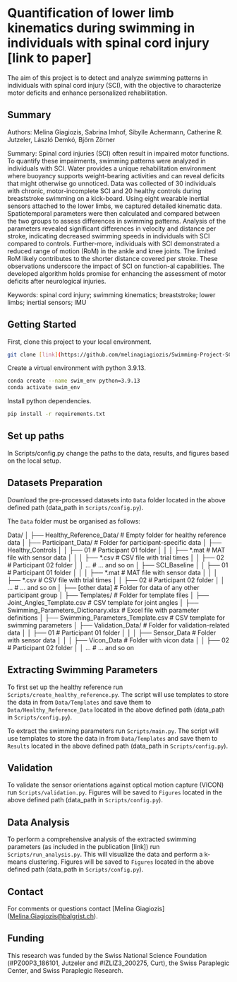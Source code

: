 # Quantification of lower limb kinematics during swimming in individuals with spinal cord injury [link to paper]

The aim of this project is to detect and analyze swimming patterns in individuals with spinal cord injury (SCI), with the objective to characterize motor deficits and enhance personalized rehabilitation.

## Summary 

Authors: Melina Giagiozis, Sabrina Imhof, Sibylle Achermann, Catherine R. Jutzeler, László Demkó, Björn Zörner

Summary: Spinal cord injuries (SCI) often result in impaired motor functions. To quantify these impairments, swimming patterns were analyzed in individuals with SCI. Water provides a unique rehabilitation environment where buoyancy supports weight-bearing activities and can reveal deficits that might otherwise go unnoticed. Data was collected of 30 individuals with chronic, motor-incomplete SCI and 20 healthy controls during breaststroke swimming on a kick-board. Using eight wearable inertial sensors attached to the lower limbs, we captured detailed kinematic data. Spatiotemporal parameters were then calculated and compared between the two groups to assess differences in swimming patterns. Analysis of the parameters revealed significant differences in velocity and distance per stroke, indicating decreased swimming speeds in individuals with SCI compared to controls. Further-more, individuals with SCI demonstrated a reduced range of motion (RoM) in the ankle and knee joints. The limited RoM likely contributes to the shorter distance covered per stroke. These observations underscore the impact of SCI on function-al capabilities. The developed algorithm holds promise for enhancing the assessment of motor deficits after neurological injuries.

Keywords: spinal cord injury; swimming kinematics; breaststroke; lower limbs; inertial sensors; IMU

## Getting Started

First, clone this project to your local environment.

```sh
git clone [link](https://github.com/melinagiagiozis/Swimming-Project-SCI.git)
```
Create a virtual environment with python 3.9.13.

```sh
conda create --name swim_env python=3.9.13
conda activate swim_env
```

Install python dependencies.

```sh
pip install -r requirements.txt
```

## Set up paths

In Scripts/config.py change the paths to the data, results, and figures based on the local setup.

## Datasets Preparation

Download the pre-processed datasets into `Data` folder located in the above defined path (data_path in `Scripts/config.py`).

The `Data` folder must be organised as follows:

Data/
│
├── Healthy_Reference_Data/        			# Empty folder for healthy reference data
│
├── Participant_Data/             				# Folder for participant-specific data
│   ├── Healthy_Controls
│   │   ├── 01							# Participant 01 folder
│   │   │   ├── *.mat							# MAT file with sensor data
│   │   │   ├── *.csv							# CSV file with trial times
│   │   ├── 02							# Participant 02 folder
│   │    ...								# ... and so on
│   ├── SCI_Baseline
│   │   ├── 01 							# Participant 01 folder
│   │   │   ├── *.mat							# MAT file with sensor data
│   │   │   ├── *.csv							# CSV file with trial times
│   │   ├── 02							# Participant 02 folder
│   │    ...								# ... and so on
│   ├── [other data]            					# Folder for data of any other participant group
│
├── Templates/                     					# Folder for template files
│   ├── Joint_Angles_Template.csv   				# CSV template for joint angles
│   ├── Swimming_Parameters_Dictionary.xlsx  		# Excel file with parameter definitions
│   ├── Swimming_Parameters_Template.csv     		# CSV template for swimming parameters
│
├── Validation_Data/               				# Folder for validation-related data
│   │   ├── 01 							# Participant 01 folder
│   │   │   ├── Sensor_Data					# Folder with sensor data
│   │   │   ├── Vicon_Data						# Folder with vicon data
│   │   ├── 02							# Participant 02 folder
│   │    ...								# ... and so on

## Extracting Swimming Parameters

To first set up the healthy reference run `Scripts/create_healthy_reference.py`. The script will use templates to store the data in from `Data/Templates` and save them to `Data/Healthy_Reference_Data` located in the above defined path (data_path in `Scripts/config.py`).

To extract the swimming parameters run `Scripts/main.py`. The script will use templates to store the data in from `Data/Templates` and save them to `Results` located in the above defined path (data_path in `Scripts/config.py`).

## Validation

To validate the sensor orientations against optical motion capture (VICON) run `Scripts/validation.py`. Figures will be saved to `Figures` located in the above defined path (data_path in `Scripts/config.py`).

## Data Analysis

To perform a comprehensive analysis of the extracted swimming parameters (as included in the publication [link]) run `Scripts/run_analysis.py`. This will visualize the data and perform a k-means clustering. Figures will be saved to `Figures` located in the above defined path (data_path in `Scripts/config.py`).

## Contact 

For comments or questions contact [Melina Giagiozis] (Melina.Giagiozis@balgrist.ch).

## Funding

This research was funded by the Swiss National Science Foundation (#PZ00P3_186101, Jutzeler and #IZLIZ3_200275, Curt), the Swiss Paraplegic Center, and Swiss Paraplegic Research.






